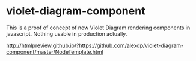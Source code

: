 # violet-diagram-component

This is a proof of concept of new Violet Diagram rendering components in javascript.
Nothing usable in production actually.


http://htmlpreview.github.io/?https://github.com/alexdp/violet-diagram-component/master/NodeTemplate.html

